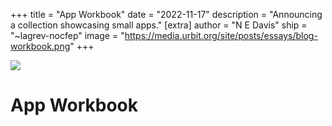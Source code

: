 +++
title = "App Workbook"
date = "2022-11-17"
description = "Announcing a collection showcasing small apps."
[extra]
author = "N E Davis"
ship = "~lagrev-nocfep"
image = "https://media.urbit.org/site/posts/essays/blog-workbook.png"
+++

![](https://media.urbit.org/site/posts/essays/blog-workbook.png)

#  App Workbook

